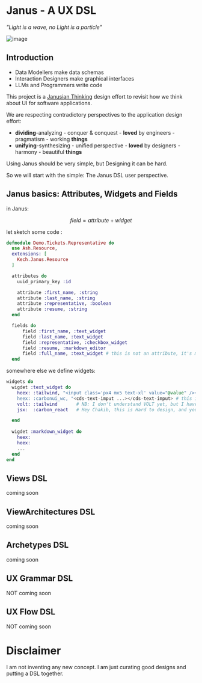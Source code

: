 # Janus - A UX DSL

*"Light is a wave, no Light is a particle"*


![image](https://github.com/kech-app/janus/assets/4276047/dc489bb7-d653-43d6-964e-a19530246c7a)

## Introduction

- Data Modellers make data schemas
- Interaction Designers make graphical interfaces
- LLMs and Programmers write code

This project is a [Janusian Thinking](https://www.creativitypost.com/article/janusian_thinking) design effort to revisit how we think about UI for software applications.

We are respecting contradictory perspectives to the application design effort: 
- **dividing**-analyzing - conquer & conquest - **loved** by engineers - pragmatism - working **things**
- **unifying**-synthesizing - unified perspective - **loved** by designers - harmony - beautiful **things**

Using Janus should be very simple, but Designing it can be hard.

So we will start with the simple: The Janus DSL user perspective.

## Janus basics: Attributes, Widgets and Fields

in Janus:

$$field = attribute + widget$$

let sketch some code :

```elixir
defmodule Demo.Tickets.Representative do
  use Ash.Resource,
  extensions: [
    Kech.Janus.Resource
  ]

  attributes do
    uuid_primary_key :id

    attribute :first_name, :string
    attribute :last_name, :string
    attribute :representative, :boolean
    attribute :resume, :string
  end

  fields do
      field :first_name, :text_widget 
      field :last_name, :text_widget
      field :representative, :checkbox_widget
      field :resume, :markdown_editor
      field :full_name, :text_widget # this is not an attribute, it's maybe calculation
  end
```

somewhere else we define widgets:
```elixir
widgets do
  wigdet :text_widget do
    heex: :tailwind, "<input class='px4 mx5 text-xl' value="@value" /><input>  # this is easy to design
    heex: :carbonui_wc, "<cds-text-imput ...></cds-text-imput> # this is easy to design
    volt: :tailwind       # NB: I don't understand VOLT yet, but I have to consider it, for the love of ash
    jsx:  :carbon_react   # Hey Chakib, this is Hard to design, and you promised we stay simple ! lol

  end  
  
  wigdet :markdown_widget do
    heex:
    heex:
    ...
  end  
end
```

## Views DSL 
coming soon

## ViewArchitectures DSL
coming soon

## Archetypes DSL
coming soon

## UX Grammar DSL
NOT coming soon

## UX Flow DSL
NOT coming soon

# Disclaimer
I am not inventing any new concept. I am just curating good designs and putting a DSL together.

